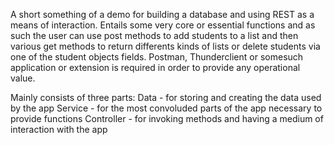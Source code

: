A short something of a demo for building a database and using REST as a means of interaction. Entails some very core or essential functions
and as such the user can use post methods to add students to a list and then various get methods to return differents kinds of lists
or delete students via one of the student objects fields. Postman, Thunderclient or somesuch application or extension is required in order to provide any
operational value.

Mainly consists of three parts:
Data - for storing and creating the data used by the app
Service - for the most convoluded parts of the app necessary to provide functions
Controller - for invoking methods and having a medium of interaction with the app